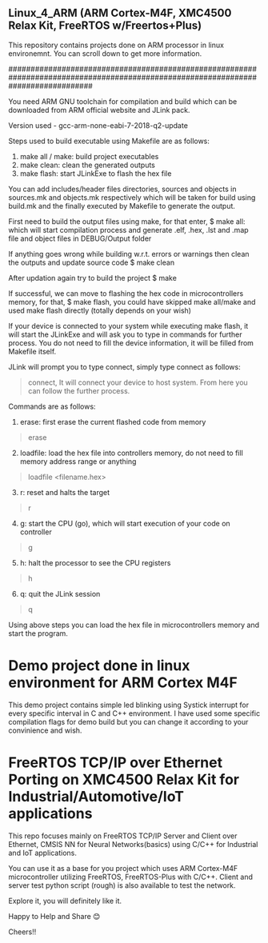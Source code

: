 ## Linux_4_ARM (ARM Cortex-M4F, XMC4500 Relax Kit, FreeRTOS w/Freertos+Plus)
This repository contains projects done on ARM processor in linux environemnt. You can scroll down to get more information.


###################################################################################################################################


You need ARM GNU toolchain for compilation and build which can be downloaded from ARM official website and JLink pack.

Version used - gcc-arm-none-eabi-7-2018-q2-update


Steps used to build executable using Makefile are as follows:

1. make all / make: build project executables
2. make clean:		clean the generated outputs
3. make flash:		start JLinkExe to flash the hex file


You can add includes/header files directories, sources and objects in sources.mk and objects.mk respectively which will be taken for build using build.mk and the finally executed by Makefile to generate the output.


First need to build the output files using make, for that enter,
$ make all: which will start compilation process and generate .elf, .hex, .lst and .map file and object files in DEBUG/Output folder

If anything goes wrong while building w.r.t. errors or warnings then clean the outputs and update source code
$ make clean

After updation again try to build the project
$ make


If successful, we can move to flashing the hex code in microcontrollers memory, for that,
$ make flash, you could have skipped make all/make and used make flash directly (totally depends on your wish)

If your device is connected to your system while executing make flash, it will start the JLinkExe and will ask you to type in commands for further process.
You do not need to fill the device information, it will be filled from Makefile itself.

JLink will prompt you to type connect, simply type connect as follows:
> connect, It will connect your device to host system. From here you can follow the further process.

Commands are as follows:

1. erase:		first erase the current flashed code from memory
> erase
2. loadfile:	load the hex file into controllers memory, do not need to fill memory address range or anything
> loadfile <filename.hex>
3. r:			reset and halts the target
> r
4. g:			start the CPU (go), which will start execution of your code on controller
> g
5. h:			halt the processor to see the CPU registers
> h
6. q:			quit the JLink session
> q

Using above steps you can load the hex file in microcontrollers memory and start the program.


# Demo project done in linux environment for ARM Cortex M4F

This demo project contains simple led blinking using Systick interrupt for every specific interval in C and C++ environment.
I have used some specific compilation flags for demo build but you can change it according to your convinience and wish.


# FreeRTOS TCP/IP over Ethernet Porting on XMC4500 Relax Kit for Industrial/Automotive/IoT applications
This repo focuses mainly on FreeRTOS TCP/IP Server and Client over Ethernet, CMSIS NN for Neural Networks(basics) using C/C++ for Industrial and IoT applications.

You can use it as a base for you project which uses ARM Cortex-M4F microcontroller utilizing FreeRTOS, FreeRTOS-Plus with C/C++.
Client and server test python script (rough) is also available to test the network.


Explore it, you will definitely like it.

Happy to Help and Share 😊

Cheers!!
